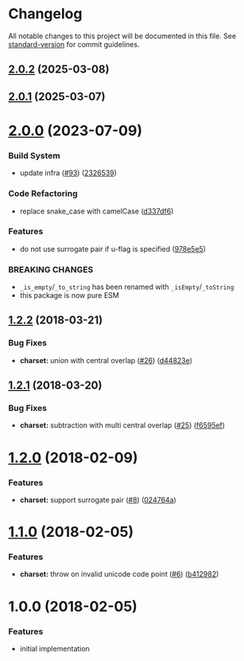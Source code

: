 # Changelog

All notable changes to this project will be documented in this file. See [standard-version](https://github.com/conventional-changelog/standard-version) for commit guidelines.

## [2.0.2](https://github.com/ikatyang-collab/regexp-util/compare/v2.0.1...v2.0.2) (2025-03-08)

## [2.0.1](https://github.com/ikatyang/regexp-util/compare/v2.0.0...v2.0.1) (2025-03-07)

# [2.0.0](https://github.com/ikatyang/regexp-util/compare/v1.2.2...v2.0.0) (2023-07-09)

### Build System

- update infra ([#93](https://github.com/ikatyang/regexp-util/issues/93)) ([2326539](https://github.com/ikatyang/regexp-util/commit/2326539e617ce23e1e564ccf5b96221fd495203b))

### Code Refactoring

- replace snake_case with camelCase ([d337df6](https://github.com/ikatyang/regexp-util/commit/d337df634484d419c93b50e93c9f628cd7222a99))

### Features

- do not use surrogate pair if u-flag is specified ([978e5e5](https://github.com/ikatyang/regexp-util/commit/978e5e570a1502bb42c4de429ab73a2c9f6db591))

### BREAKING CHANGES

- `_is_empty`/`_to_string` has been renamed with `_isEmpty`/`_toString`
- this package is now pure ESM

<a name="1.2.2"></a>

## [1.2.2](https://github.com/ikatyang/regexp-util/compare/v1.2.1...v1.2.2) (2018-03-21)

### Bug Fixes

- **charset:** union with central overlap ([#26](https://github.com/ikatyang/regexp-util/issues/26)) ([d44823e](https://github.com/ikatyang/regexp-util/commit/d44823e))

<a name="1.2.1"></a>

## [1.2.1](https://github.com/ikatyang/regexp-util/compare/v1.2.0...v1.2.1) (2018-03-20)

### Bug Fixes

- **charset:** subtraction with multi central overlap ([#25](https://github.com/ikatyang/regexp-util/issues/25)) ([f6595ef](https://github.com/ikatyang/regexp-util/commit/f6595ef))

<a name="1.2.0"></a>

# [1.2.0](https://github.com/ikatyang/regexp-util/compare/v1.1.0...v1.2.0) (2018-02-09)

### Features

- **charset:** support surrogate pair ([#8](https://github.com/ikatyang/regexp-util/issues/8)) ([024764a](https://github.com/ikatyang/regexp-util/commit/024764a))

<a name="1.1.0"></a>

# [1.1.0](https://github.com/ikatyang/regexp-util/compare/v1.0.0...v1.1.0) (2018-02-05)

### Features

- **charset:** throw on invalid unicode code point ([#6](https://github.com/ikatyang/regexp-util/issues/6)) ([b412982](https://github.com/ikatyang/regexp-util/commit/b412982))

<a name="1.0.0"></a>

# 1.0.0 (2018-02-05)

### Features

- initial implementation
